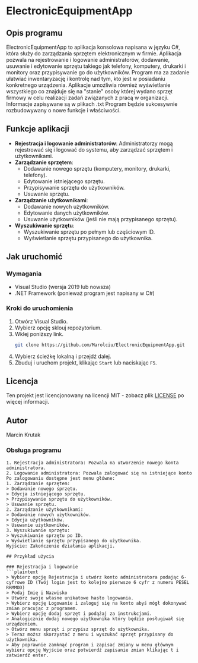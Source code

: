 # ElectronicEquipmentApp

## Opis programu
ElectronicEquipmentApp to aplikacja konsolowa napisana w języku C#, która służy do zarządzania sprzętem elektronicznym w firmie. Aplikacja pozwala na rejestrowanie i logowanie administratorów, dodawanie, usuwanie i edytowanie sprzętu takiego jak telefony, komputery, drukarki i monitory oraz przypisywanie go do użytkowników. Program ma za zadanie ułatwiać inwentaryzację i kontrolę nad tym, kto jest w posiadaniu konkretnego urządzenia. Aplikacje umożliwia również wyświetlanie wszystkiego co znajduje się na "stanie" osoby której wydano sprzęt firmowy w celu realizacji zadań związanych z pracą w organizacji. Informacje zapisywane są w plikach .txt Program będzie sukcesywnie rozbudowywany o nowe funkcje i właściwości.

## Funkcje aplikacji
- **Rejestracja i logowanie administratorów**: Administratorzy mogą rejestrować się i logować do systemu, aby zarządzać sprzętem i użytkownikami.
- **Zarządzanie sprzętem**:
  - Dodawanie nowego sprzętu (komputery, monitory, drukarki, telefony).
  - Edytowanie istniejącego sprzętu.
  - Przypisywanie sprzętu do użytkowników.
  - Usuwanie sprzętu.
- **Zarządzanie użytkownikami**:
  - Dodawanie nowych użytkowników.
  - Edytowanie danych użytkowników.
  - Usuwanie użytkowników (jeśli nie mają przypisanego sprzętu).
- **Wyszukiwanie sprzętu**:
  - Wyszukiwanie sprzętu po pełnym lub częściowym ID.
  - Wyświetlanie sprzętu przypisanego do użytkownika.

## Jak uruchomić

### Wymagania
- Visual Studio (wersja 2019 lub nowsza)
- .NET Framework (ponieważ program jest napisany w C#)

### Kroki do uruchomienia
1. Otwórz Visual Studio.
2. Wybierz opcję sklouj repozytorium.
3. Wklej poniższy link.
    ```sh
    git clone https://github.com/Marolciu/ElectronicEquipmentApp.git
    ```
4. Wybierz ścieżkę lokalną i przejdź dalej.
5. Zbuduj i uruchom projekt, klikając `Start` lub naciskając `F5`.

## Licencja
Ten projekt jest licencjonowany na licencji MIT - zobacz plik [LICENSE](LICENSE) po więcej informacji.

## Autor
Marcin Krutak

### Obsługa programu
```plaintext
1. Rejestracja administratora: Pozwala na utworzenie nowego konta administratora.
2. Logowanie administratora: Pozwala zalogować się na istniejące konto
Po zalogowaniu dostępne jest menu główne:
1. Zarządzanie sprzętem:
> Dodawanie nowego sprzętu.
> Edycja istniejącego sprzętu.
> Przypisywanie sprzętu do użytkowników.
> Usuwanie sprzętu.
2. Zarządzanie użytkownikami:
> Dodawanie nowych użytkowników.
> Edycja użytkowników.
> Usuwanie użytkowników.
3. Wyszukiwanie sprzętu:
> Wyszukiwanie sprzętu po ID.
> Wyświetlanie sprzętu przypisanego do użytkownika.
Wyjście: Zakończenie działania aplikacji.

## Przykład użycia

### Rejestracja i logowanie
```plaintext
> Wybierz opcję Rejestracja i utwórz konto administratora podając 6-cyfrowe ID (Twój login jest to kolejno pierwsze 6 cyfr z numeru PESEL RRMMDD)
> Podaj Imię i Nazwisko
> Utwórz swoje własne unikatowe hasło logowania.
> Wybierz opcję Logowanie i zaloguj się na konto abyś mógł dokonywać zmian pracując z programem.
> Wybierz opcję dodaj sprzęt i podążaj za instrukcjami.
> Analogicznie dodaj nowego użytkownika który będzie posługiwał się urządzeniem.
> Otwórz menu sprzęt i przypisz sprzęt do użytkownika.
> Teraz moższ skorzystać z menu i wyszukać sprzęt przypisany do użytkownika.
> Aby poprawnie zamknąć program i zapisać zmiany w menu głównym wybierz opcję Wyjście oraz potwierdź zapisanie zmian klikając t i zatwierdź enter.

